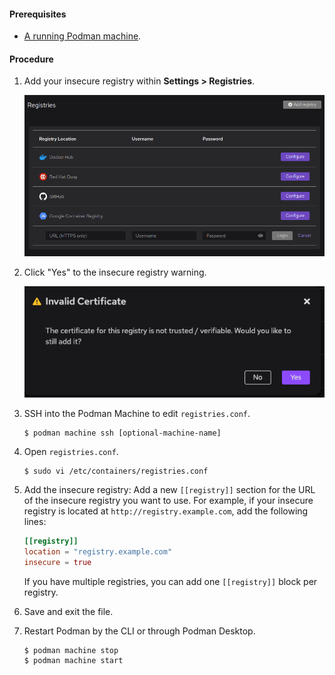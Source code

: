 #### Prerequisites

- [A running Podman machine](/docs/onboarding-for-containers/installing-podman).

#### Procedure

1. Add your insecure registry within **<icon icon="fa-solid fa-cog" size="lg" /> Settings > Registries**.

   ![Adding a custom registry](img/adding-a-custom-registry.png)

1. Click "Yes" to the insecure registry warning.

   ![Podman Desktop Registry Warning](img/registry-warning-insecure.png)

1. SSH into the Podman Machine to edit `registries.conf`.

   ```shell-session
   $ podman machine ssh [optional-machine-name]
   ```

1. Open `registries.conf`.

   ```shell-session
   $ sudo vi /etc/containers/registries.conf
   ```

1. Add the insecure registry: Add a new `[[registry]]` section for the URL of the insecure registry you want to use. For example, if your insecure registry is located at `http://registry.example.com`, add the following lines:

   ```toml
   [[registry]]
   location = "registry.example.com"
   insecure = true
   ```

   If you have multiple registries, you can add one `[[registry]]` block per registry.

1. Save and exit the file.

1. Restart Podman by the CLI or through Podman Desktop.

   ```shell-session
   $ podman machine stop
   $ podman machine start
   ```
